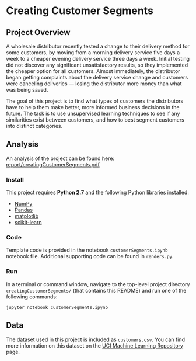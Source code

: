 # Creating Customer Segments

## Project Overview

A wholesale distributor recently tested a change to their delivery method for some customers, by moving from a morning delivery service five days a week to a cheaper evening delivery service three days a week. Initial testing did not discover any significant unsatisfactory results, so they implemented the cheaper option for all customers. Almost immediately, the distributor began getting complaints about the delivery service change and customers were canceling deliveries — losing the distributor more money than what was being saved. 

The goal of this project is to find what types of customers the distributors have to help them make better, more informed business decisions in the future. The task is to use unsupervised learning techniques to see if any similarities exist between customers, and how to best segment customers into distinct categories.



## Analysis
An analysis of the project can be found here: [report/creatingCustomerSegments.pdf](report/creatingCustomerSegments.pdf)


### Install

This project requires **Python 2.7** and the following Python libraries installed:

- [NumPy](http://www.numpy.org/)
- [Pandas](http://pandas.pydata.org)
- [matplotlib](http://matplotlib.org/)
- [scikit-learn](http://scikit-learn.org/stable/)

### Code

Template code is provided in the notebook `customerSegments.ipynb` notebook file. Additional supporting code can be found in `renders.py`. 

### Run

In a terminal or command window, navigate to the top-level project directory `creatingCustomerSegments/` (that contains this README) and run one of the following commands:

```jupyter notebook customerSegments.ipynb```


## Data

The dataset used in this project is included as `customers.csv`. You can find more information on this dataset on the [UCI Machine Learning Repository](https://archive.ics.uci.edu/ml/datasets/Wholesale+customers) page.
